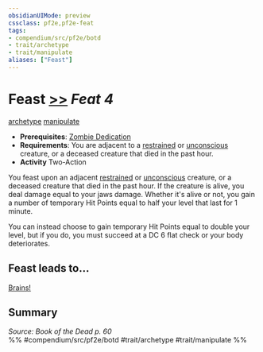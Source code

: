 ```yaml
---
obsidianUIMode: preview
cssclass: pf2e,pf2e-feat
tags:
- compendium/src/pf2e/botd
- trait/archetype
- trait/manipulate
aliases: ["Feast"]
---
```

# Feast  [>>](/rules/core-rulebook/chapter-9-playing-the-game.md#Actions "Two-Action") *Feat 4*  
[archetype](/rules/traits/archetype.md)  [manipulate](/rules/traits/manipulate.md)  

- **Prerequisites**: [Zombie Dedication](/compendium/feats/zombie-dedication-botd.md)
- **Requirements**: You are adjacent to a [restrained](/rules/conditions.md#Restrained) or [unconscious](/rules/conditions.md#Unconscious) creature, or a deceased creature that died in the past hour.
- **Activity** Two-Action

You feast upon an adjacent [restrained](/rules/conditions.md#Restrained) or [unconscious](/rules/conditions.md#Unconscious) creature, or a deceased creature that died in the past hour. If the creature is alive, you deal damage equal to your jaws damage. Whether it's alive or not, you gain a number of temporary Hit Points equal to half your level that last for 1 minute.

You can instead choose to gain temporary Hit Points equal to double your level, but if you do, you must succeed at a DC 6 flat check or your body deteriorates.

## Feast leads to...

[Brains!](/compendium/feats/brains-botd.md)

## Summary

*Source: Book of the Dead p. 60*  
%% #compendium/src/pf2e/botd #trait/archetype #trait/manipulate %%